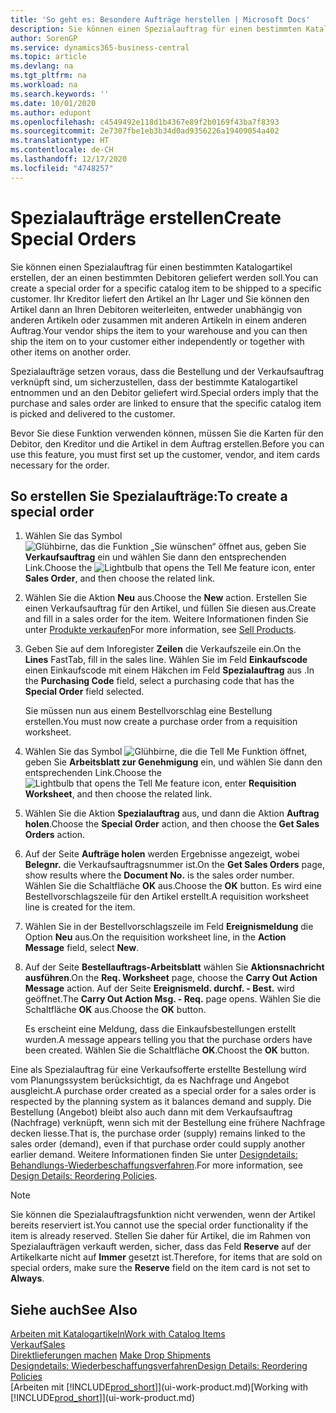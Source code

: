 ```yaml
---
title: 'So geht es: Besondere Aufträge herstellen | Microsoft Docs'
description: Sie können einen Spezialauftrag für einen bestimmten Katalogartikel erstellen, der an einen bestimmten Debitoren geliefert werden soll. Ihr Kreditor liefert den Artikel an Ihr Lager und Sie können den Artikel dann an Ihren Debitoren weiterleiten, entweder unabhängig von anderen Artikeln oder zusammen mit anderen Artikeln in einem anderen Auftrag.
author: SorenGP
ms.service: dynamics365-business-central
ms.topic: article
ms.devlang: na
ms.tgt_pltfrm: na
ms.workload: na
ms.search.keywords: ''
ms.date: 10/01/2020
ms.author: edupont
ms.openlocfilehash: c4549492e118d1b4367e89f2b0169f43ba7f8393
ms.sourcegitcommit: 2e7307fbe1eb3b34d0ad9356226a19409054a402
ms.translationtype: HT
ms.contentlocale: de-CH
ms.lasthandoff: 12/17/2020
ms.locfileid: "4748257"
---
```

# <a name="create-special-orders"></a><span data-ttu-id="99df8-104">Spezialaufträge erstellen</span><span class="sxs-lookup"><span data-stu-id="99df8-104">Create Special Orders</span></span>
<span data-ttu-id="99df8-105">Sie können einen Spezialauftrag für einen bestimmten Katalogartikel erstellen, der an einen bestimmten Debitoren geliefert werden soll.</span><span class="sxs-lookup"><span data-stu-id="99df8-105">You can create a special order for a specific catalog item to be shipped to a specific customer.</span></span> <span data-ttu-id="99df8-106">Ihr Kreditor liefert den Artikel an Ihr Lager und Sie können den Artikel dann an Ihren Debitoren weiterleiten, entweder unabhängig von anderen Artikeln oder zusammen mit anderen Artikeln in einem anderen Auftrag.</span><span class="sxs-lookup"><span data-stu-id="99df8-106">Your vendor ships the item to your warehouse and you can then ship the item on to your customer either independently or together with other items on another order.</span></span>  

<span data-ttu-id="99df8-107">Spezialaufträge setzen voraus, dass die Bestellung und der Verkaufsauftrag verknüpft sind, um sicherzustellen, dass der bestimmte Katalogartikel entnommen und an den Debitor geliefert wird.</span><span class="sxs-lookup"><span data-stu-id="99df8-107">Special orders imply that the purchase and sales order are linked to ensure that the specific catalog item is picked and delivered to the customer.</span></span>  

<span data-ttu-id="99df8-108">Bevor Sie diese Funktion verwenden können, müssen Sie die Karten für den Debitor, den Kreditor und die Artikel in dem Auftrag erstellen.</span><span class="sxs-lookup"><span data-stu-id="99df8-108">Before you can use this feature, you must first set up the customer, vendor, and item cards necessary for the order.</span></span>  

## <a name="to-create-a-special-order"></a><span data-ttu-id="99df8-109">So erstellen Sie Spezialaufträge:</span><span class="sxs-lookup"><span data-stu-id="99df8-109">To create a special order</span></span>  
1.  <span data-ttu-id="99df8-110">Wählen Sie das Symbol ![Glühbirne, das die Funktion „Sie wünschen“ öffnet](media/ui-search/search_small.png "Tell Me-Funktion") aus, geben Sie **Verkaufsauftrag** ein und wählen Sie dann den entsprechenden Link.</span><span class="sxs-lookup"><span data-stu-id="99df8-110">Choose the ![Lightbulb that opens the Tell Me feature](media/ui-search/search_small.png "Tell me what you want to do") icon, enter **Sales Order**, and then choose the related link.</span></span>  
2. <span data-ttu-id="99df8-111">Wählen Sie die Aktion **Neu** aus.</span><span class="sxs-lookup"><span data-stu-id="99df8-111">Choose the **New** action.</span></span> <span data-ttu-id="99df8-112">Erstellen Sie einen  Verkaufsauftrag für den Artikel, und füllen Sie diesen aus.</span><span class="sxs-lookup"><span data-stu-id="99df8-112">Create and fill in a  sales order for the item.</span></span> <span data-ttu-id="99df8-113">Weitere Informationen finden Sie unter [Produkte verkaufen](sales-how-sell-products.md)</span><span class="sxs-lookup"><span data-stu-id="99df8-113">For more information, see [Sell Products](sales-how-sell-products.md).</span></span>
3.  <span data-ttu-id="99df8-114">Geben Sie auf dem Inforegister **Zeilen** die Verkaufszeile ein.</span><span class="sxs-lookup"><span data-stu-id="99df8-114">On the **Lines** FastTab, fill in the sales line.</span></span> <span data-ttu-id="99df8-115">Wählen Sie im Feld **Einkaufscode** einen Einkaufscode mit einem Häkchen im Feld **Spezialauftrag** aus .</span><span class="sxs-lookup"><span data-stu-id="99df8-115">In the **Purchasing Code** field, select a purchasing code that has the **Special Order** field selected.</span></span>

    <span data-ttu-id="99df8-116">Sie müssen nun aus einem Bestellvorschlag eine Bestellung erstellen.</span><span class="sxs-lookup"><span data-stu-id="99df8-116">You must now create a purchase order from a requisition worksheet.</span></span>  
4. <span data-ttu-id="99df8-117">Wählen Sie das Symbol ![Glühbirne, die die Tell Me Funktion öffnet](media/ui-search/search_small.png "Tell Me-Funktion"), geben Sie **Arbeitsblatt zur Genehmigung** ein, und wählen Sie dann den entsprechenden Link.</span><span class="sxs-lookup"><span data-stu-id="99df8-117">Choose the ![Lightbulb that opens the Tell Me feature](media/ui-search/search_small.png "Tell me what you want to do") icon, enter **Requisition Worksheet**, and then choose the related link.</span></span>  
5. <span data-ttu-id="99df8-118">Wählen Sie die Aktion **Spezialauftrag** aus, und dann die Aktion **Auftrag holen**.</span><span class="sxs-lookup"><span data-stu-id="99df8-118">Choose the **Special Order** action, and then choose the **Get Sales Orders** action.</span></span>  
6.  <span data-ttu-id="99df8-119">Auf der Seite **Aufträge holen** werden Ergebnisse angezeigt, wobei **Belegnr.** die Verkaufsauftragsnummer ist.</span><span class="sxs-lookup"><span data-stu-id="99df8-119">On the **Get Sales Orders** page, show results where the **Document No.** is the sales order number.</span></span> <span data-ttu-id="99df8-120">Wählen Sie die Schaltfläche **OK** aus.</span><span class="sxs-lookup"><span data-stu-id="99df8-120">Choose the **OK** button.</span></span> <span data-ttu-id="99df8-121">Es wird eine Bestellvorschlagszeile für den Artikel erstellt.</span><span class="sxs-lookup"><span data-stu-id="99df8-121">A requisition worksheet line is created for the item.</span></span>  
7.  <span data-ttu-id="99df8-122">Wählen Sie in der Bestellvorschlagszeile im Feld **Ereignismeldung** die Option **Neu** aus.</span><span class="sxs-lookup"><span data-stu-id="99df8-122">On the requisition worksheet line, in the **Action Message** field, select **New**.</span></span>  
8.  <span data-ttu-id="99df8-123">Auf der Seite **Bestellauftrags-Arbeitsblatt** wählen Sie **Aktionsnachricht ausführen**.</span><span class="sxs-lookup"><span data-stu-id="99df8-123">On the **Req. Worksheet** page, choose the **Carry Out Action Message** action.</span></span> <span data-ttu-id="99df8-124">Auf der Seite **Ereignismeld. durchf. - Best.** wird geöffnet.</span><span class="sxs-lookup"><span data-stu-id="99df8-124">The **Carry Out Action Msg. - Req.** page opens.</span></span> <span data-ttu-id="99df8-125">Wählen Sie die Schaltfläche **OK** aus.</span><span class="sxs-lookup"><span data-stu-id="99df8-125">Choose the **OK** button.</span></span>  

    <span data-ttu-id="99df8-126">Es erscheint eine Meldung, dass die Einkaufsbestellungen erstellt wurden.</span><span class="sxs-lookup"><span data-stu-id="99df8-126">A message appears telling you that the purchase orders have been created.</span></span> <span data-ttu-id="99df8-127">Wählen Sie die Schaltfläche **OK**.</span><span class="sxs-lookup"><span data-stu-id="99df8-127">Choost the **OK** button.</span></span>  

<span data-ttu-id="99df8-128">Eine als Spezialauftrag für eine Verkaufsofferte erstellte Bestellung wird vom Planungssystem berücksichtigt, da es Nachfrage und Angebot ausgleicht.</span><span class="sxs-lookup"><span data-stu-id="99df8-128">A purchase order created as a special order for a sales order is respected by the planning system as it balances demand and supply.</span></span> <span data-ttu-id="99df8-129">Die Bestellung (Angebot) bleibt also auch dann mit dem Verkaufsauftrag (Nachfrage) verknüpft, wenn sich mit der Bestellung eine frühere Nachfrage decken liesse.</span><span class="sxs-lookup"><span data-stu-id="99df8-129">That is, the purchase order (supply) remains linked to the sales order (demand), even if that purchase order could supply another earlier demand.</span></span> <span data-ttu-id="99df8-130">Weitere Informationen finden Sie unter [Designdetails: Behandlungs-Wiederbeschaffungsverfahren](design-details-reservation-order-tracking-and-action-messaging.md).</span><span class="sxs-lookup"><span data-stu-id="99df8-130">For more information, see [Design Details: Reordering Policies](design-details-reservation-order-tracking-and-action-messaging.md).</span></span>  

> [!NOTE]  
>  <span data-ttu-id="99df8-131">Sie können die Spezialauftragsfunktion nicht verwenden, wenn der Artikel bereits reserviert ist.</span><span class="sxs-lookup"><span data-stu-id="99df8-131">You cannot use the special order functionality if the item is already reserved.</span></span> <span data-ttu-id="99df8-132">Stellen Sie daher für Artikel, die im Rahmen von Spezialaufträgen verkauft werden, sicher, dass das Feld **Reserve** auf der Artikelkarte nicht auf **Immer** gesetzt ist.</span><span class="sxs-lookup"><span data-stu-id="99df8-132">Therefore, for items that are sold on special orders, make sure the **Reserve** field on the item card is not set to **Always**.</span></span>  

## <a name="see-also"></a><span data-ttu-id="99df8-133">Siehe auch</span><span class="sxs-lookup"><span data-stu-id="99df8-133">See Also</span></span>  
[<span data-ttu-id="99df8-134">Arbeiten mit Katalogartikeln</span><span class="sxs-lookup"><span data-stu-id="99df8-134">Work with Catalog Items</span></span>](inventory-how-work-nonstock-items.md)  
[<span data-ttu-id="99df8-135">Verkauf</span><span class="sxs-lookup"><span data-stu-id="99df8-135">Sales</span></span>](sales-manage-sales.md)  
<span data-ttu-id="99df8-136">[Direktlieferungen machen](sales-how-drop-shipment.md) </span><span class="sxs-lookup"><span data-stu-id="99df8-136">[Make Drop Shipments](sales-how-drop-shipment.md) </span></span>  
[<span data-ttu-id="99df8-137">Designdetails: Wiederbeschaffungsverfahren</span><span class="sxs-lookup"><span data-stu-id="99df8-137">Design Details: Reordering Policies</span></span>](design-details-reservation-order-tracking-and-action-messaging.md)  
<span data-ttu-id="99df8-138">[Arbeiten mit [!INCLUDE[prod_short](includes/prod_short.md)]](ui-work-product.md)</span><span class="sxs-lookup"><span data-stu-id="99df8-138">[Working with [!INCLUDE[prod_short](includes/prod_short.md)]](ui-work-product.md)</span></span>
